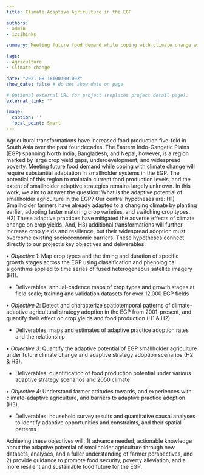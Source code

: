 ```yaml
---
title: Climate Adaptive Agriculture in the EGP

authors:
- admin
- izzihinks

summary: Meeting future food demand while coping with climate change will require substantial adaptation in smallholder systems. The principal motivation for this investigation is to determine the adaptive potential of smallholder agriculture in North India, Bangladesh, and Nepal, where smallholder communities experience large crop yield gaps, underdevelopment, and widespread poverty.

tags:
- Agriculture
- Climate change

date: "2021-08-16T00:00:00Z"
show_date: false # do not show date on page

# Optional external URL for project (replaces project detail page).
external_link: ""

image:
  caption: ''
  focal_point: Smart
---
```


Agricultural transformations have increased food production five-fold in South Asia over the past four decades. The Eastern Indo-Gangetic Plains (EGP) spanning North India, Bangladesh, and Nepal, however, is a region marked by large crop yield gaps, underdevelopment, and widespread poverty. Meeting future food demand while coping with climate change will require substantial adaptation in smallholder systems in the EGP. The potential of this region to maintain current food production levels, and the extent of smallholder adaptive strategies remains largely unknown. In this work, we aim to answer the question: What is the adaptive potential of smallholder agriculture in the EGP? Our central hypotheses are: H1) Smallholder farmers have already adapted to a changing climate by planting earlier, adopting faster maturing crop varieties, and switching crop types. H2) These adaptive practices have mitigated the adverse effects of climate change on crop yields. And, H3) additional transformations will further increase crop yields and resilience, but their widespread adoption must overcome existing socioeconomic barriers. These hypotheses connect directly to our project’s key objectives and deliverables:

• *Objective 1*: Map crop types and the timing and duration of specific growth stages across the EGP using classification and phenological algorithms applied to time series of fused heterogeneous satellite imagery (H1).
- Deliverables: annual-cadence maps of crop types and growth stages at field scale; training
and validation datasets for over 12,000 EGP fields

• *Objective 2*: Detect and characterize spatiotemporal patterns of climate-adaptive agricultural strategy adoption in the EGP from 2001-present, and quantify their effect on crop yields and food production (H1 & H2).
- Deliverables: maps and estimates of adaptive practice adoption rates and the relationship

• *Objective 3*: Quantify the adaptive potential of EGP smallholder agriculture under future climate change and adaptive strategy adoption scenarios (H2 & H3).
- Deliverables: quantification of food production potential under various adaptive strategy scenarios and 2050 climate

• *Objective 4*: Understand farmer attitudes towards, and experiences with climate-adaptive agriculture, and barriers to adaptive practice adoption (H3).
- Deliverables: household survey results and quantitative causal analyses to identify adaptive opportunities and constraints, and their spatial patterns

Achieving these objectives will: 1) advance needed, actionable knowledge about the adaptive potential of smallholder agriculture through new datasets, analyses, and a fuller understanding of farmer perspectives, and 2) provide guidance to promote food security, poverty alleviation, and a more resilient and sustainable food future for the EGP.

